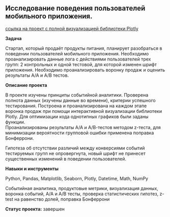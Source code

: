 ## Исследование поведения пользователей мобильного приложения. 


[ссылка на проект с полной визуализацией библиотеки Plotly](https://nbviewer.org/github/DmitriyShachnev/Data_Analist_Yandex_Practicum/blob/main/10_%D0%A1%D0%B1%D0%BE%D1%80%D0%BD%D1%8B%D0%B9_%D0%BF%D1%80%D0%BE%D0%B5%D0%BA%D1%82-2/10_startup_mobile_app.ipynb)


**Задача** 

Стартап, который продаёт продукты питания, планирует разобраться в поведении пользователей мобильного приложения. Необходимо проанализировать данные  лога с действиями пользователей трех групп: 2 контрольных и одной тестовой, для которой изменен шрифт приложения. Необходимо проанализировать воронку продаж и оценить результаты А/А и А/В тестов.  


**Описание проекта**

В проекте изучены принципы событийной аналитики.  Проверена полнота данных (изучены данные во времени), критерии успешного тестирования. Построена и проанализирована на каждом этапе воронка продаж при помощи интерактивной визуализации библиотеки Plotly. Для оптимизации кода однотипных графиков были заданы функции.  
Проанализированы результаты А/А и А/В-тестов методом z-теста, для минимизации вероятности групповой ошибки применена поправка Бонферрони.  

Гипотеза об отсутствии различий между конверсиями событий тестируемых групп не опровергнута, новый шрифт не принесет существенных изменений в поведении пользователей.  


**Навыки и инструменты**  

Python, Pandas, Matplotlib, Seaborn, Plotly, Datetime, Math, NumPy  

Событийная аналитика, продуктовые метрики,  визуализация данных, воронка событий, А/А и А/В тесты, проверка статистических гипотез, z-test на равенство долей, поправка Бонферрони  


**Статус проекта:** завершен